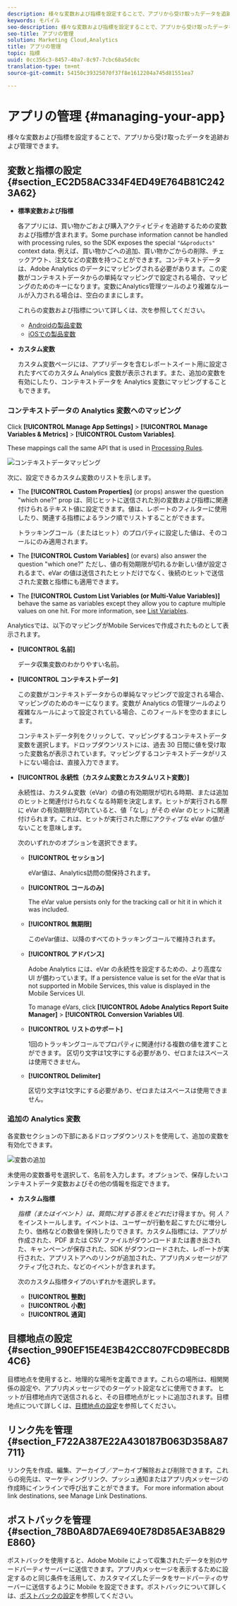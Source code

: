 ```yaml
---
description: 様々な変数および指標を設定することで、アプリから受け取ったデータを追跡および管理できます。
keywords: モバイル
seo-description: 様々な変数および指標を設定することで、アプリから受け取ったデータを追跡および管理できます。
seo-title: アプリの管理
solution: Marketing Cloud,Analytics
title: アプリの管理
topic: 指標
uuid: 0cc356c3-8457-40a7-8c97-7cbc68a5dc0c
translation-type: tm+mt
source-git-commit: 54150c39325070f37f8e1612204a745d81551ea7

---
```



# アプリの管理 {#managing-your-app}

様々な変数および指標を設定することで、アプリから受け取ったデータを追跡および管理できます。

## 変数と指標の設定 {#section_EC2D58AC334F4ED49E764B81C2423A62}

* **標準変数および指標**

   各アプリには、買い物かごおよび購入アクティビティを追跡するための変数および指標が含まれます。Some purchase information cannot be handled with processing rules, so the SDK exposes the special `"&&products"` context data. 例えば、買い物かごへの追加、買い物かごからの削除、チェックアウト、注文などの変数を持つことができます。コンテキストデータは、Adobe Analytics のデータにマッピングされる必要があります。この変数がコンテキストデータからの単純なマッピングで設定される場合、マッピングのためのキーになります。変数にAnalytics管理ツールのより複雑なルールが入力される場合は、空白のままにします。

   これらの変数および指標について詳しくは、次を参照してください。

   * [Androidの製品変数](/help/android/analytics-main/products/products.md)
   * [iOSでの製品変数](/help/ios/analytics-main/products/products.md)

* **カスタム変数**

   カスタム変数ページには、アプリデータを含むレポートスイート用に設定されたすべてのカスタム Analytics 変数が表示されます。また、追加の変数を有効にしたり、コンテキストデータを Analytics 変数にマッピングすることもできます。

### コンテキストデータの Analytics 変数へのマッピング

Click **[!UICONTROL Manage App Settings]** &gt; **[!UICONTROL Manage Variables &amp; Metrics]** &gt; **[!UICONTROL Custom Variables]**.

These mappings call the same API that is used in [Processing Rules](https://docs.adobe.com/content/help/en/analytics/admin/admin-tools/processing-rules/processing-rules.html).

![コンテキストデータマッピング](assets/custom_data_content.png)

次に、設定できるカスタム変数のリストを示します。

* The **[!UICONTROL Custom Properties]** (or props) answer the question "which one?" prop は、同じヒットに送信された別の変数および指標に関連付けられるテキスト値に設定できます。値は、レポートのフィルターに使用したり、関連する指標によるランク順でリストすることができます。

   トラッキングコール（またはヒット）のプロパティに設定した値は、そのコールにのみ適用されます。

* The **[!UICONTROL Custom Variables]** (or evars) also answer the question "which one?" ただし、値の有効期限が切れるか新しい値が設定されるまで、eVar の値は送信されたヒットだけでなく、後続のヒットで送信された変数と指標にも適用できます。
* The **[!UICONTROL Custom List Variables (or Multi-Value Variables)]** behave the same as variables except they allow you to capture multiple values on one hit. For more information, see [List Variables](https://docs.adobe.com/content/help/en/analytics/implementation/javascript-implementation/variables-analytics-reporting/page-variables.html).

Analyticsでは、以下のマッピングがMobile Servicesで作成されたものとして表示されます。

* **[!UICONTROL 名前]**

   データ収集変数のわかりやすい名前。

* **[!UICONTROL コンテキストデータ]**

   この変数がコンテキストデータからの単純なマッピングで設定される場合、マッピングのためのキーになります。変数が Analytics の管理ツールのより複雑なルールによって設定されている場合、このフィールドを空のままにします。

   コンテキストデータ列をクリックして、マッピングするコンテキストデータ変数を選択します。ドロップダウンリストには、過去 30 日間に値を受け取った変数名が表示されています。マッピングするコンテキストデータがリストにない場合は、直接入力できます。

* **[!UICONTROL 永続性（カスタム変数とカスタムリスト変数）]**

   永続性は、カスタム変数（eVar）の値の有効期限が切れる時期、または追加のヒットと関連付けられなくなる時期を決定します。ヒットが実行される際に eVar の有効期限が切れていると、値「なし」がその eVar のヒットに関連付けられます。これは、ヒットが実行された際にアクティブな eVar の値がないことを意味します。

   次のいずれかのオプションを選択できます。

   * **[!UICONTROL セッション]**

      eVar値は、Analytics訪問の間保持されます。

   * **[!UICONTROL コールのみ]**

      The eVar value persists only for the tracking call or hit it in which it was included.

   * **[!UICONTROL 無期限]**

      このeVar値は、以降のすべてのトラッキングコールで維持されます。
   * **[!UICONTROL アドバンス]**

      Adobe Analytics には、eVar の永続性を設定するための、より高度な UI が備わっています。If a persistence value is set for the eVar that is not supported in Mobile Services, this value is displayed in the Mobile Services UI.

      To manage eVars, click **[!UICONTROL Adobe Analytics Report Suite Manager]** &gt; **[!UICONTROL Conversion Variables UI]**.

   * **[!UICONTROL リストのサポート]**

      1回のトラッキングコールでプロパティに関連付ける複数の値を渡すことができます。 区切り文字は1文字にする必要があり、ゼロまたはスペースは使用できません。

   * **[!UICONTROL Delimiter]**

      区切り文字は1文字にする必要があり、ゼロまたはスペースは使用できません。

### 追加の Analytics 変数

各変数セクションの下部にあるドロップダウンリストを使用して、追加の変数を有効化できます。

![変数の追加](assets/add_variable.png)

未使用の変数番号を選択して、名前を入力します。オプションで、保存したいコンテキストデータ変数およびその他の情報を指定できます。

* **カスタム指標**

   *指標（またはイベント）は、質問に対する答えをどれ*&#x200B;だけ得ますか。何 *人？*&#x200B;をインストールします。イベントは、ユーザーが行動を起こすたびに増分したり、価格などの数値を保持したりできます。カスタム指標には、アプリが作成された、PDF または CSV ファイルがダウンロードまたは書き出された、キャンペーンが保存された、SDK がダウンロードされた、レポートが実行された、アプリストアへのリンクが追加された、アプリ内メッセージがアクティブ化された、などのイベントが含まれます。

   次のカスタム指標タイプのいずれかを選択します。

   * **[!UICONTROL 整数]**
   * **[!UICONTROL 小数]**
   * **[!UICONTROL 通貨]**

## 目標地点の設定 {#section_990EF15E4E3B42CC807FCD9BEC8DB4C6}

目標地点を使用すると、地理的な場所を定義できます。これらの場所は、相関関係の設定や、アプリ内メッセージでのターゲット設定などに使用できます。 ヒットが目標地点内で送信されると、その目標地点がヒットに追加されます。目標地点について詳しくは、[目標地点の設定](/help/using/location/t-manage-points.md)を参照してください。

## リンク先を管理 {#section_F722A387E22A430187B063D358A87711}

リンク先を作成、編集、アーカイブ／アーカイブ解除および削除できます。これらの宛先は、マーケティングリンク、プッシュ通知またはアプリ内メッセージの作成時にインラインで呼び出すことができます。 For more information about link destinations, see Manage Link Destinations.[](/help/using/acquisition-main/c-manage-link-destinations/t-archive-unarchive-link-destinations.md)

## ポストバックを管理 {#section_78B0A8D7AE6940E78D85AE3AB829E860}

ポストバックを使用すると、Adobe Mobile によって収集されたデータを別のサードパーティサーバーに送信できます。アプリ内メッセージを表示するために設定するのと同じ条件を活用して、カスタマイズしたデータをサードパーティのサーバーに送信するように Mobile を設定できます。ポストバックについて詳しくは、[ポストバックの設定](/help/using/c-manage-app-settings/c-mob-confg-app/signals.md)を参照してください。
